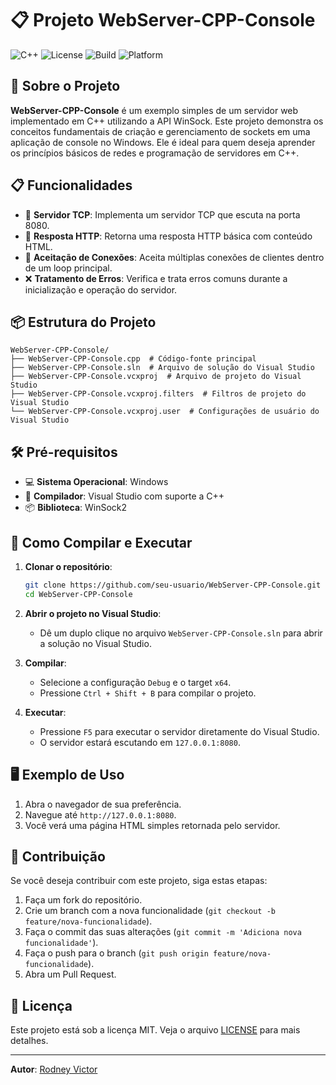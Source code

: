 
# 📋 Projeto WebServer-CPP-Console

![C++](https://img.shields.io/badge/language-C%2B%2B-00599C.svg)
![License](https://img.shields.io/badge/license-MIT-blue.svg)
![Build](https://img.shields.io/badge/build-passing-brightgreen.svg)
![Platform](https://img.shields.io/badge/platform-Windows-lightgrey.svg)

## 📝 Sobre o Projeto

**WebServer-CPP-Console** é um exemplo simples de um servidor web implementado em C++ utilizando a API WinSock. Este projeto demonstra os conceitos fundamentais de criação e gerenciamento de sockets em uma aplicação de console no Windows. Ele é ideal para quem deseja aprender os princípios básicos de redes e programação de servidores em C++.

## 📋 Funcionalidades

- 📡 **Servidor TCP**: Implementa um servidor TCP que escuta na porta 8080.
- 📜 **Resposta HTTP**: Retorna uma resposta HTTP básica com conteúdo HTML.
- 🔄 **Aceitação de Conexões**: Aceita múltiplas conexões de clientes dentro de um loop principal.
- ❌ **Tratamento de Erros**: Verifica e trata erros comuns durante a inicialização e operação do servidor.

## 📦 Estrutura do Projeto

```plaintext
WebServer-CPP-Console/
├── WebServer-CPP-Console.cpp  # Código-fonte principal
├── WebServer-CPP-Console.sln  # Arquivo de solução do Visual Studio
├── WebServer-CPP-Console.vcxproj  # Arquivo de projeto do Visual Studio
├── WebServer-CPP-Console.vcxproj.filters  # Filtros de projeto do Visual Studio
└── WebServer-CPP-Console.vcxproj.user  # Configurações de usuário do Visual Studio
```

## 🛠️ Pré-requisitos

- 💻 **Sistema Operacional**: Windows
- 🔧 **Compilador**: Visual Studio com suporte a C++
- 📦 **Biblioteca**: WinSock2

## 🚀 Como Compilar e Executar

1. **Clonar o repositório**:
   ```bash
   git clone https://github.com/seu-usuario/WebServer-CPP-Console.git
   cd WebServer-CPP-Console
   ```

2. **Abrir o projeto no Visual Studio**:
   - Dê um duplo clique no arquivo `WebServer-CPP-Console.sln` para abrir a solução no Visual Studio.

3. **Compilar**:
   - Selecione a configuração `Debug` e o target `x64`.
   - Pressione `Ctrl + Shift + B` para compilar o projeto.

4. **Executar**:
   - Pressione `F5` para executar o servidor diretamente do Visual Studio.
   - O servidor estará escutando em `127.0.0.1:8080`.

## 🖥️ Exemplo de Uso

1. Abra o navegador de sua preferência.
2. Navegue até `http://127.0.0.1:8080`.
3. Você verá uma página HTML simples retornada pelo servidor.

## 🤝 Contribuição

Se você deseja contribuir com este projeto, siga estas etapas:

1. Faça um fork do repositório.
2. Crie um branch com a nova funcionalidade (`git checkout -b feature/nova-funcionalidade`).
3. Faça o commit das suas alterações (`git commit -m 'Adiciona nova funcionalidade'`).
4. Faça o push para o branch (`git push origin feature/nova-funcionalidade`).
5. Abra um Pull Request.

## 📄 Licença

Este projeto está sob a licença MIT. Veja o arquivo [LICENSE](LICENSE) para mais detalhes.

---

**Autor**: [Rodney Victor](https://github.com/rodneyvictorsoares)
